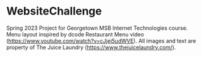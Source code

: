 # WebsiteChallenge

Spring 2023 Project for Georgetown MSB Internet Technologies course.
Menu layout inspired by dcode Restaurant Menu video (https://www.youtube.com/watch?v=cJjej5udWVE).
All images and text are property of The Juice Laundry (https://www.thejuicelaundry.com/).
